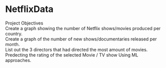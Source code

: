 # NetflixData
Project Objectives  
Create a graph showing the number of Netflix shows/movies produced per country.  
Create a graph of the number of new shows/documentaries released per month.  
List out the 3 directors that had directed the most amount of movies.  
Predecting the rating of the selected Movie / TV show Using ML approaches.  